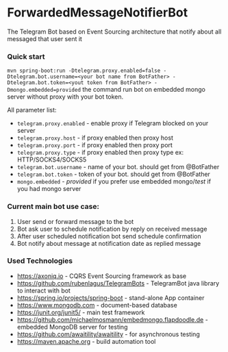 # ForwardedMessageNotifierBot
The Telegram Bot based on Event Sourcing architecture that notify about all messaged that user sent it

### Quick start

`mvn spring-boot:run -Dtelegram.proxy.enabled=false -Dtelegram.bot.username=<your bot name from BotFather> -Dtelegram.bot.token=<yout token from BotFather> -Dmongo.embedded=provided`
the command run bot on embedded mongo server without proxy with your bot token.

All parameter list:
* `telegram.proxy.enabled` - enable proxy if Telegram blocked on your server
* `telegram.proxy.host` - if proxy enabled then proxy host
* `telegram.proxy.port` - if proxy enabled then proxy port
* `telegram.proxy.type` - if proxy enabled then proxy type ex: HTTP/SOCKS4/SOCKS5
* `telegram.bot.username` - name of your bot. should get from @BotFather
* `telegram.bot.token` - token of your bot. should get from @BotFather
* `mongo.embedded` - *provided* if you prefer use embedded mongo/*test* if you had mongo server

### Current main bot use case:
1. User send or forward message to the bot
2. Bot ask user to schedule notification by reply on received message
3. After user scheduled notification bot send schedule confirmation
4. Bot notify about message at notification date as replied message 

### Used Technologies
* https://axoniq.io - CQRS Event Sourcing framework as base
* https://github.com/rubenlagus/TelegramBots - TelegramBot java library to interact with bot
* https://spring.io/projects/spring-boot - stand-alone App container
* https://www.mongodb.com - document-based database
* https://junit.org/junit5/ - main test framework
* https://github.com/michaelmosmann/embedmongo.flapdoodle.de - embedded MongoDB server for testing
* https://github.com/awaitility/awaitility - for asynchronous testing
* https://maven.apache.org - build automation tool

 
